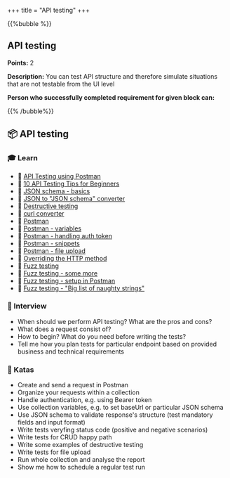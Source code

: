 +++
title = "API testing"
+++

{{%bubble %}}

## API testing

**Points:** 2

**Description:** You can test API structure and therefore simulate situations that are not testable from the UI level

**Person who successfully completed requirement for given block can:**


{{% /bubble%}}

## **📦 API testing**

### **🎓 Learn**
- 📗 [API Testing using Postman](https://medium.com/aubergine-solutions/api-testing-using-postman-323670c89f6d)
- 📗 [10 API Testing Tips for Beginners](https://www.katalon.com/resources-center/blog/api-testing-tips/)
- 📗 [JSON schema - basics](https://json-schema.org/learn/getting-started-step-by-step.html)
- 📗 [JSON to "JSON schema" converter](https://www.liquid-technologies.com/online-json-to-schema-converter)
- 📗 [Destructive testing](https://www.sisense.com/blog/rest-api-testing-strategy-what-exactly-should-you-test/)
- 📙 [curl converter](https://curlconverter.com/) 
- 📗 [Postman](https://www.postman.com/)
- 📗 [Postman - variables](https://learning.postman.com/docs/sending-requests/variables/#understanding-variables)
- 📗 [Postman - handling auth token](https://blog.postman.com/extracting-data-from-responses-and-chaining-requests/)
- 📗 [Postman - snippets](https://learning.postman.com/docs/writing-scripts/test-scripts/)
- 📗 [Postman - file upload](https://stackoverflow.com/questions/39037049/how-to-upload-a-file-and-json-data-in-postman)
- 📙 [Overriding  the HTTP method](https://www.oreilly.com/library/view/building-a-restful/9781785285714/ch05s05.html)
- 📙 [Fuzz testing](https://www.guru99.com/fuzz-testing.html)
- 📙 [Fuzz testing - some more](https://www.freecodecamp.org/news/whats-fuzzing-fuzz-testing-explained/)
- 📙 [Fuzz testing - setup in Postman](https://medium.com/@Magii/fuzzing-with-postman-599dce6317c7)
- 📙 [Fuzz testing - "Big list of naughty strings"](https://github.com/minimaxir/big-list-of-naughty-strings/blob/master/blns.json)

### **🎤  Interview**
- When should we perform API testing? What are the pros and cons?
- What does a request consist of?
- How to begin? What do you need before writing the tests?
- Tell me how you plan tests for particular endpoint based on provided business and technical requirements

### **📝 Katas**
- Create and send a request in Postman
- Organize your requests within a collection
- Handle authentication, e.g. using Bearer token
- Use collection variables, e.g. to set baseUrl or particular JSON schema
- Use JSON schema to validate response's structure (test mandatory fields and input format)
- Write tests veryfing status code (positive and negative scenarios)
- Write tests for CRUD happy path
- Write some examples of destructive testing
- Write tests for file upload
- Run whole collection and analyse the report
- Show me how to schedule a regular test run
